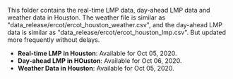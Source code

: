 This folder contains the real-time LMP data, day-ahead LMP data and weather data in Houston. The weather file is similar as "data_release/ercot/ercot_houston_weather.csv", and the day-ahead LMP data is similar as "data_release/ercot/ercot_houston_lmp.csv". But updated more frequently without delays.

- **Real-time LMP in Houston**: Available for Oct 05, 2020.
- **Day-ahead LMP in HOuston**: Available for Oct 06, 2020.
- **Weather Data in Houston**: Available for Oct 05, 2020.